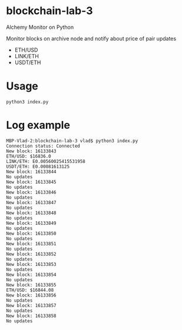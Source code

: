 # blockchain-lab-3
 Alchemy Monitor on Python
 
 Monitor blocks on archive node and notify about price of pair updates
- ETH/USD
- LINK/ETH
- USDT/ETH
# Usage
~~~
python3 index.py
~~~

# Log example
~~~
MBP-Vlad-2:blockchain-lab-3 vlad$ python3 index.py
Connection status: Connected
New block: 16133843
ETH/USD: $16836.0
LINK/ETH: E0.00560025415531958
USDT/ETH: E0.00081613125
New block: 16133844
No updates
New block: 16133845
No updates
New block: 16133846
No updates
New block: 16133847
No updates
New block: 16133848
No updates
New block: 16133849
No updates
New block: 16133850
No updates
New block: 16133851
No updates
New block: 16133852
No updates
New block: 16133853
No updates
New block: 16133854
No updates
New block: 16133855
ETH/USD: $16844.08
New block: 16133856
No updates
New block: 16133857
No updates
New block: 16133858
No updates
~~~
